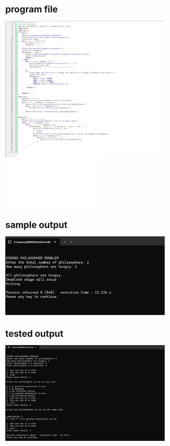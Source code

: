 # program file
![program file](DiningPhilosopher_code_5A5.jpeg)
![program file](DiningPhilosopherFile.c)

# sample output
![sample output](DiningPhilosopher_IO_5A5.jpeg)

# tested output
![tested output](DiningPhilosopher_EO_5A5.jpeg)
